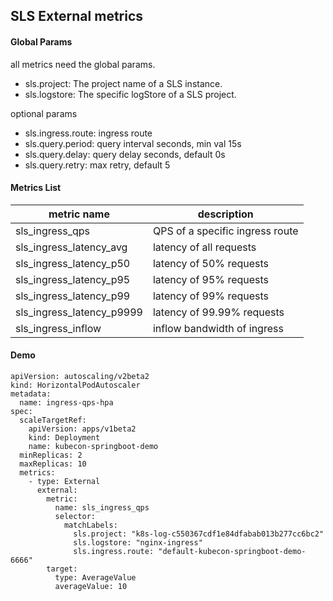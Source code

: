 ## SLS External metrics 

#### Global Params 

all metrics need the global params.
* sls.project:  The project name of a SLS instance.
* sls.logstore: The specific logStore of a SLS project.  

optional params 
* sls.ingress.route:    ingress route  
* sls.query.period:     query interval seconds, min val 15s
* sls.query.delay:      query delay seconds, default 0s
* sls.query.retry:      max retry, default 5
 

#### Metrics List 

| metric name     | description                     |     
| --------------- | ------------------------------- | 
| sls_ingress_qps | QPS of a specific ingress route |
| sls_ingress_latency_avg | latency of all requests |
| sls_ingress_latency_p50 | latency of 50% requests|
| sls_ingress_latency_p95 | latency of 95% requests |
| sls_ingress_latency_p99 | latency of 99% requests |
| sls_ingress_latency_p9999 | latency of 99.99% requests |
| sls_ingress_inflow | inflow bandwidth of ingress |

#### Demo  
```
apiVersion: autoscaling/v2beta2
kind: HorizontalPodAutoscaler
metadata:
  name: ingress-qps-hpa
spec:
  scaleTargetRef:
    apiVersion: apps/v1beta2
    kind: Deployment
    name: kubecon-springboot-demo
  minReplicas: 2
  maxReplicas: 10
  metrics:
    - type: External
      external:
        metric:
          name: sls_ingress_qps
          selector:
            matchLabels:
              sls.project: "k8s-log-c550367cdf1e84dfabab013b277cc6bc2"
              sls.logstore: "nginx-ingress"
              sls.ingress.route: "default-kubecon-springboot-demo-6666"
        target:
          type: AverageValue
          averageValue: 10
```



